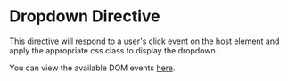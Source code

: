 # Dropdown Directive
This directive will respond to a user's click event on the host element and apply the appropriate css class to display the dropdown.

You can view the available DOM events [here](https://developer.mozilla.org/en-US/docs/Web/Events).
